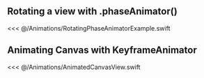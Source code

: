 ## Rotating a view with .phaseAnimator()

<<< @/Animations/RotatingPhaseAnimatorExample.swift

## Animating Canvas with KeyframeAnimator

<<< @/Animations/AnimatedCanvasView.swift
